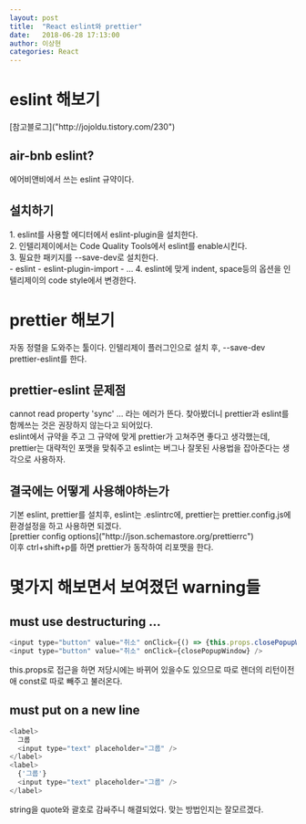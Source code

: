 ```yaml
---
layout: post
title:  "React eslint와 prettier"
date:   2018-06-28 17:13:00
author: 이상현
categories: React
---
```


# eslint 해보기
<p>[참고블로그]("http://jojoldu.tistory.com/230")</p>

## air-bnb eslint?
<p>에어비앤비에서 쓰는 eslint 규약이다.</p>

## 설치하기
<p>
1. eslint를 사용할 에디터에서 eslint-plugin을 설치한다. <br/>
2. 인텔리제이에서는 Code Quality Tools에서 eslint를 enable시킨다. <br/>
3. 필요한 패키지를 --save-dev로 설치한다. <br/>
- eslint
- eslint-plugin-import
- ...
4. eslint에 맞게 indent, space등의 옵션을 인텔리제이의 code style에서 변경한다.
</p>

# prettier 해보기
<p>자동 정렬을 도와주는 툴이다. 인텔리제이 플러그인으로 설치 후, --save-dev prettier-eslint를 한다.</p>

## prettier-eslint 문제점
<p>cannot read property 'sync' ... 라는 에러가 뜬다. 찾아봤더니 prettier과 eslint를 함께쓰는 것은 권장하지 않는다고 되어있다. <br/>
eslint에서 규약을 주고 그 규약에 맞게 prettier가 고쳐주면 좋다고 생각했는데, prettier는 대략적인 포맷을 맞춰주고 eslint는 버그나 잘못된 사용법을 잡아준다는 생각으로 사용하자.</p>

## 결국에는 어떻게 사용해야하는가
<p>
  기본 eslint, prettier를 설치후, eslint는 .eslintrc에, prettier는 prettier.config.js에 환경설정을 하고 사용하면 되겠다. <br/>
  [prettier config options]("http://json.schemastore.org/prettierrc") <br/>
  이후 ctrl+shift+p를 하면 prettier가 동작하여 리포맷을 한다.
</p>

# 몇가지 해보면서 보여졌던 warning들
## must use destructuring ...
```js
<input type="button" value="취소" onClick={() => {this.props.closePopupWindow()}} />
<input type="button" value="취소" onClick={closePopupWindow} />
```
<p>this.props로 접근을 하면 저당시에는 바뀌어 있을수도 있으므로 따로 렌더의 리턴이전애 const로 따로 빼주고 불러온다.</p>

## must put on a new line
```js
<label>
  그룹
  <input type="text" placeholder="그룹" />
</label>
<label>
  {'그룹'}
  <input type="text" placeholder="그룹" />
</label>
```
<p>string을 quote와 괄호로 감싸주니 해결되었다. 맞는 방법인지는 잘모르겠다.</p>
